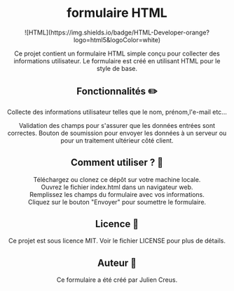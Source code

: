 <center><h1>formulaire HTML</h1>![HTML](https://img.shields.io/badge/HTML-Developer-orange?logo=html5&logoColor=white)

Ce projet contient un formulaire HTML simple conçu pour collecter des informations utilisateur. Le formulaire est créé en utilisant HTML pour le style de base.

<h2>Fonctionnalités  ✏️</h2>

Collecte des informations utilisateur telles que le nom, prénom,l'e-mail etc...

Validation des champs pour s'assurer que les données entrées sont correctes.
Bouton de soumission pour envoyer les données à un serveur ou pour un traitement ultérieur côté client.

<h2>Comment utiliser ? 🤔</h2>

Téléchargez ou clonez ce dépôt sur votre machine locale.<br>
Ouvrez le fichier index.html dans un navigateur web.<br>
Remplissez les champs du formulaire avec vos informations.<br>
Cliquez sur le bouton "Envoyer" pour soumettre le formulaire.<br>

<h2>Licence  📃</h2>
Ce projet est sous licence MIT. Voir le fichier LICENSE pour plus de détails.

<h2>Auteur  🦸</h2>
Ce formulaire a été créé par Julien Creus.
